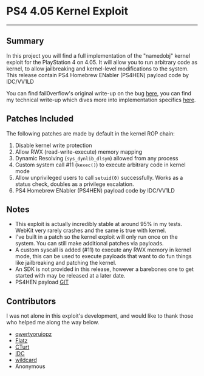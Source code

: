 # PS4 4.05 Kernel Exploit
---
## Summary
In this project you will find a full implementation of the "namedobj" kernel exploit for the PlayStation 4 on 4.05. It will allow you to run arbitrary code as kernel, to allow jailbreaking and kernel-level modifications to the system. This release contain PS4 Homebrew ENabler (PS4HEN) payload code by IDC/VV1LD

You can find fail0verflow's original write-up on the bug [here](https://fail0verflow.com/blog/2017/ps4-namedobj-exploit/), you can find my technical write-up which dives more into implementation specifics [here](https://github.com/Cryptogenic/Exploit-Writeups/blob/master/PS4/%22NamedObj%22%204.05%20Kernel%20Exploit%20Writeup.md).

## Patches Included
The following patches are made by default in the kernel ROP chain:
1) Disable kernel write protection
2) Allow RWX (read-write-execute) memory mapping
3) Dynamic Resolving (`sys_dynlib_dlsym`) allowed from any process
4) Custom system call #11 (`kexec()`) to execute arbitrary code in kernel mode
5) Allow unprivileged users to call `setuid(0)` successfully. Works as a status check, doubles as a privilege escalation.
6) PS4 Homebrew ENabler (PS4HEN) payload code by IDC/VV1LD

## Notes
- This exploit is actually incredibly stable at around 95% in my tests. WebKit very rarely crashes and the same is true with kernel.
- I've built in a patch so the kernel exploit will only run once on the system. You can still make additional patches via payloads.
- A custom syscall is added (#11) to execute any RWX memory in kernel mode, this can be used to execute payloads that want to do fun things like jailbreaking and patching the kernel.
- An SDK is not provided in this release, however a barebones one to get started with may be released at a later date.
- PS4HEN payload [GIT](https://github.com/VV1LD/PS4HEN)

## Contributors
I was not alone in this exploit's development, and would like to thank those who helped me along the way below.

- [qwertyoruiopz](https://twitter.com/qwertyoruiopz)
- [Flatz](https://twitter.com/flat_z)
- [CTurt](https://twitter.com/CTurtE)
- [IDC](https://twitter.com/3226_2143)
- [wildcard](https://twitter.com/VVildCard777)
- Anonymous
